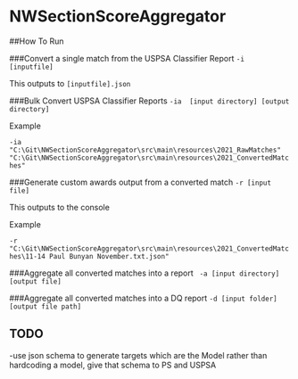 # NWSectionScoreAggregator

##How To Run

###Convert a single match from the USPSA Classifier Report
```-i [inputfile]```

This outputs to ```[inputfile].json```

###Bulk Convert USPSA Classifier Reports
```-ia  [input directory] [output directory]```

Example

```-ia "C:\Git\NWSectionScoreAggregator\src\main\resources\2021_RawMatches" "C:\Git\NWSectionScoreAggregator\src\main\resources\2021_ConvertedMatches"```

###Generate custom awards output from a converted match
```-r [input file]```

This outputs to the console

Example

```-r "C:\Git\NWSectionScoreAggregator\src\main\resources\2021_ConvertedMatches\11-14 Paul Bunyan November.txt.json"```

###Aggregate all converted matches into a report
``` -a [input directory] [output file]```

###Aggregate all converted matches into a DQ report
```-d [input folder] [output file path]```





## TODO
-use json schema to generate targets which are the Model rather than hardcoding a model, give that schema to PS and USPSA